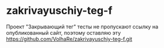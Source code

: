 # zakrivayuschiy-teg-f
Проект "Закрывающий тег"
тесты не пропускают ссылку на опубликованный сайт, поэтому оставляю эту
https://github.com/VolhaRe/zakrivayuschiy-teg-f.git
